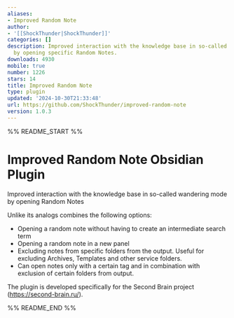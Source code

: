```yaml
---
aliases:
- Improved Random Note
author:
- '[[ShockThunder|ShockThunder]]'
categories: []
description: Improved interaction with the knowledge base in so-called wandering mode
  by opening specific Random Notes.
downloads: 4930
mobile: true
number: 1226
stars: 14
title: Improved Random Note
type: plugin
updated: '2024-10-30T21:33:48'
url: https://github.com/ShockThunder/improved-random-note
version: 1.0.3
---
```


%% README_START %%

# Improved Random Note Obsidian Plugin

Improved interaction with the knowledge base in so-called wandering mode by opening Random Notes

Unlike its analogs combines the following options:

- Opening a random note without having to create an intermediate search term
- Opening a random note in a new panel
- Excluding notes from specific folders from the output. Useful for excluding Archives, Templates and other service folders.
- Can  open notes only with a certain tag and in combination with exclusion of certain folders from output.

The plugin is developed specifically for the Second Brain project (https://second-brain.ru/).



%% README_END %%
